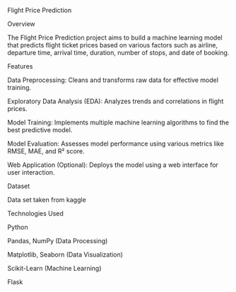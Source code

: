 Flight Price Prediction

Overview

The Flight Price Prediction project aims to build a machine learning model that predicts flight ticket prices based on various factors such as airline, departure time, arrival time, duration, number of stops, and date of booking.

Features

Data Preprocessing: Cleans and transforms raw data for effective model training.

Exploratory Data Analysis (EDA): Analyzes trends and correlations in flight prices.

Model Training: Implements multiple machine learning algorithms to find the best predictive model.

Model Evaluation: Assesses model performance using various metrics like RMSE, MAE, and R² score.

Web Application (Optional): Deploys the model using a web interface for user interaction.

Dataset

Data set taken from kaggle 

Technologies Used

Python

Pandas, NumPy (Data Processing)

Matplotlib, Seaborn (Data Visualization)

Scikit-Learn (Machine Learning)

Flask
